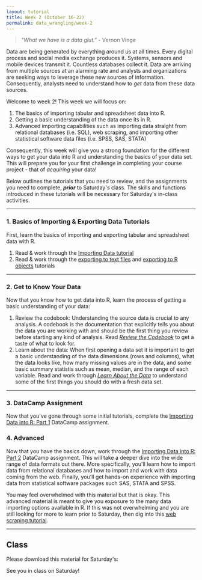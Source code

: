 ```yaml
---
layout: tutorial
title: Week 2 (October 16-22)
permalink: data_wrangling/week-2
---
```


 > *"What we have is a data glut."* - Vernon Vinge


Data are being generated by everything around us at all times. Every digital process and social media exchange produces it. Systems, sensors and mobile devices transmit it. Countless databases collect it. Data are arriving from multiple sources at an alarming rate and analysts and organizations are seeking ways to leverage these new sources of information. Consequently, analysts need to understand how to *get* data from these data sources.

Welcome to week 2!  This week we will focus on:

1. The basics of importing tabular and spreadsheet data into R.
2. Getting a basic understanding of the data once its in R. 
3. Advanced importing capabilities such as importing data straight from relational databases (i.e. SQL), web scraping, and importing other statistical software data files (i.e. SPSS, SAS, STATA)

Consequently, this week will give you a strong foundation for the different ways to get your data into R and understanding the basics of your data set. This will prepare you for your first challenge in completing your course project - that of *acquiring* your data!

Below outlines the tutorials that you need to review, and the assignments you need to complete, __*prior*__ to Saturday's class. The skills and functions introduced in these tutorials will be necessary for Saturday's in-class activities.

<hr>

### 1. Basics of Importing & Exporting Data Tutorials

First, learn the basics of importing and exporting tabular and spreadsheet data with R.

1. Read & work through the [Importing Data tutorial](http://uc-r.github.io/import)
2. Read & work through the [exporting to text files](http://uc-r.github.io/exporting#export_text_files) and [exporting to R objects](http://uc-r.github.io/exporting#export_r_objects) tutorials
        
<hr>

### 2. Get to Know Your Data

Now that you know how to get data into R, learn the process of getting a basic understanding of your data:

1. Review the codebook: Understanding the source data is crucial to any analysis. A codebook is the documentation that explicitly tells you about the data you are working with and should be the first thing you review before starting any kind of analysis. Read [*Review the Codebook*](codebook) to get a taste of what to look for.
2. Learn about the data: When first opening a data set it is important to get a basic understanding of the data dimensions (rows and columns), what the data looks like, how many missing values are in the data, and some basic summary statistis such as mean, median, and the range of each variable. Read and work through [*Learn About the Data*](about_the_data) to understand some of the first things you should do with a fresh data set.

<hr>

### 3. DataCamp Assignment 

Now that you've gone through some initial tutorials, complete the [Importing Data into R: Part 1](https://www.datacamp.com/groups/data-wrangling-with-r/assignments/9232) DataCamp assignment.

### 4. Advanced

Now that you have the basics down, work through the [Importing Data into R: Part 2](https://www.datacamp.com/groups/data-wrangling-with-r/assignments/9233) DataCamp assignment. This will take a deeper dive into the wide range of data formats out there. More specifically, you'll learn how to import data from relational databases and how to import and work with data coming from the web. Finally, you'll get hands-on experience with importing data from statistical software packages such SAS, STATA and SPSS. 

You may feel overwhelmed with this material but that is okay.  This advanced material is meant to give you exposure to the many data importing options available in R.  If this was not overwhelming and you are still looking for more to learn prior to Saturday, then dig into this [web scraping tutorial](http://uc-r.github.io/scraping).

<hr>

## Class

Please download this material for Saturday's: &nbsp; <a href="" style="color:black;"><i class="fa fa-cloud-download" style="font-size:1em"></i></a>

See you in class on Saturday!



